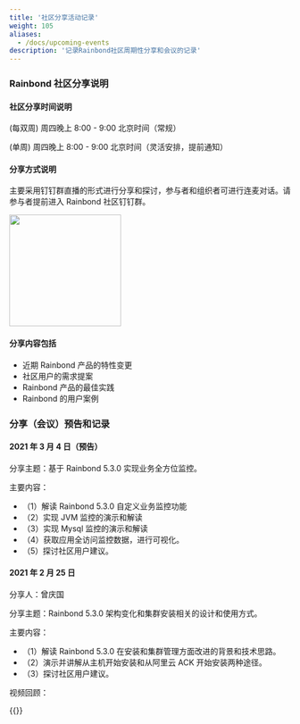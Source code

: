 ```yaml
---
title: '社区分享活动记录'
weight: 105
aliases:
  - /docs/upcoming-events
description: '记录Rainbond社区周期性分享和会议的记录'
---
```


### Rainbond 社区分享说明

#### 社区分享时间说明

(每双周) 周四晚上 8:00 - 9:00 北京时间（常规）

(单周) 周四晚上 8:00 - 9:00 北京时间（灵活安排，提前通知）

#### 分享方式说明

主要采用钉钉群直播的形式进行分享和探讨，参与者和组织者可进行连麦对话。请参与者提前进入 Rainbond 社区钉钉群。

<img src="https://static.goodrain.com/images/5.3/dingding.png" style="width:200px"/>

#### 分享内容包括

- 近期 Rainbond 产品的特性变更
- 社区用户的需求提案
- Rainbond 产品的最佳实践
- Rainbond 的用户案例

### 分享（会议）预告和记录

#### 2021 年 3 月 4 日（预告）

分享主题：基于 Rainbond 5.3.0 实现业务全方位监控。

主要内容：

- （1）解读 Rainbond 5.3.0 自定义业务监控功能
- （2）实现 JVM 监控的演示和解读
- （3）实现 Mysql 监控的演示和解读
- （4）获取应用全访问监控数据，进行可视化。
- （5）探讨社区用户建议。

#### 2021 年 2 月 25 日

分享人：曾庆国

分享主题：Rainbond 5.3.0 架构变化和集群安装相关的设计和使用方式。

主要内容：

- （1）解读 Rainbond 5.3.0 在安装和集群管理方面改进的背景和技术思路。
- （2）演示并讲解从主机开始安装和从阿里云 ACK 开始安装两种途径。
- （3）探讨社区用户建议。

视频回顾：

{{<bibili-video src="//player.bilibili.com/player.html?aid=544440225&bvid=BV1di4y1T72M&cid=305156874&page=1" href="https://www.bilibili.com/video/BV1di4y1T72M/" title="Rainbond 5.3.0 架构变化和集群安装相关的设计和使用方式">}}
